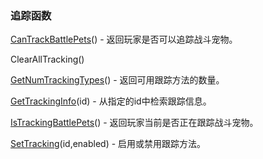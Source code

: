 ### 追踪函数

[CanTrackBattlePets](https://wow.gamepedia.com/API_CanTrackBattlePets)\(\) - 返回玩家是否可以追踪战斗宠物。

ClearAllTracking\(\)

[GetNumTrackingTypes](https://wow.gamepedia.com/API_GetNumTrackingTypes)\(\) - 返回可用跟踪方法的数量。

[GetTrackingInfo](https://wow.gamepedia.com/API_GetTrackingInfo)\(id\) - 从指定的id中检索跟踪信息。

[IsTrackingBattlePets](https://wow.gamepedia.com/API_IsTrackingBattlePets)\(\) - 返回玩家当前是否正在跟踪战斗宠物。

[SetTracking](https://wow.gamepedia.com/API_SetTracking)\(id,enabled\) - 启用或禁用跟踪方法。





